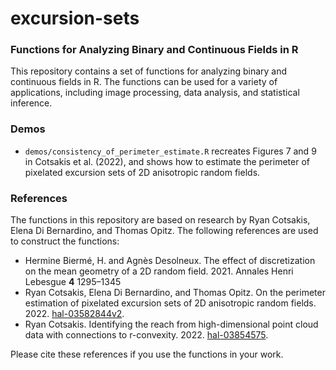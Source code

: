 # excursion-sets
### Functions for Analyzing Binary and Continuous Fields in R

This repository contains a set of functions for analyzing binary and continuous fields in R. The functions can be used for a variety of applications, including image processing, data analysis, and statistical inference.

### Demos
- `demos/consistency_of_perimeter_estimate.R` recreates Figures 7 and 9 in Cotsakis et al. (2022), and shows how to estimate the perimeter of pixelated excursion sets of 2D anisotropic random fields.

### References
The functions in this repository are based on research by Ryan Cotsakis, Elena Di Bernardino, and Thomas Opitz. The following references are used to construct the functions:

- Hermine Biermé, H. and Agnès Desolneux. The effect of discretization on the mean geometry of a 2D random field. 2021. Annales Henri Lebesgue **4** 1295–1345
- Ryan Cotsakis, Elena Di Bernardino, and Thomas Opitz. On the perimeter estimation of pixelated excursion sets of 2D anisotropic random fields. 2022. [hal-03582844v2](https://hal.science/hal-03582844v2).
- Ryan Cotsakis. Identifying the reach from high-dimensional point cloud data with connections to r-convexity. 2022. [hal-03854575](https://hal.science/hal-03854575v1).

Please cite these references if you use the functions in your work.

